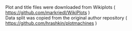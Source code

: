 Plot and title files were downloaded from Wikiplots ( https://github.com/markriedl/WikiPlots )  
Data split was copied from the original author repository ( https://github.com/hrashkin/plotmachines )  
